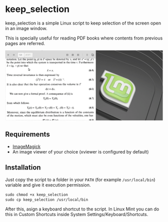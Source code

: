 # keep_selection

keep_selection is a simple Linux script to keep selection of the screen open in an image window.

This is specially useful for reading PDF books where contents from previous pages are referred.

![Example of use](https://raw.githubusercontent.com/ruhugu/keep_selection/master/examples/example_of_use.gif)


## Requirements
- [ImageMagick](https://imagemagick.org/)
- An image viewer of your choice (xviewer is configured by default)

## Installation
Just copy the script to a folder in your `PATH` (for example `/usr/local/bin`) variable and give it execution permission.
```
sudo chmod +x keep_selection
sudo cp keep_selection /usr/local/bin
```

After this, asign a keyboard shortcut to the script. In Linux Mint you can do this in Custom Shortcuts inside System Settings/Keyboard/Shortcuts.
